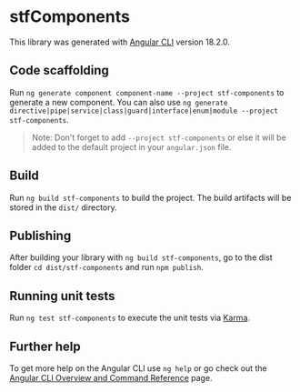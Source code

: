 # stfComponents

This library was generated with [Angular CLI](https://github.com/angular/angular-cli) version 18.2.0.

## Code scaffolding

Run `ng generate component component-name --project stf-components` to generate a new component. You can also use `ng generate directive|pipe|service|class|guard|interface|enum|module --project stf-components`.
> Note: Don't forget to add `--project stf-components` or else it will be added to the default project in your `angular.json` file. 

## Build

Run `ng build stf-components` to build the project. The build artifacts will be stored in the `dist/` directory.

## Publishing

After building your library with `ng build stf-components`, go to the dist folder `cd dist/stf-components` and run `npm publish`.

## Running unit tests

Run `ng test stf-components` to execute the unit tests via [Karma](https://karma-runner.github.io).

## Further help

To get more help on the Angular CLI use `ng help` or go check out the [Angular CLI Overview and Command Reference](https://angular.dev/tools/cli) page.

<!-- ng new mi-libreria --create-application=false -->

<!-- ng generate library stf-components -->

<!-- ng generate component stf-button --project=stf-components -->
<!-- ng g c components/stf-checkbox --project=stf-components -->

<!-- ng build stf-components -->


<!-- Desde la carpeta dist/mi-libreria, genera el paquete ->

<!- npm pack -->

